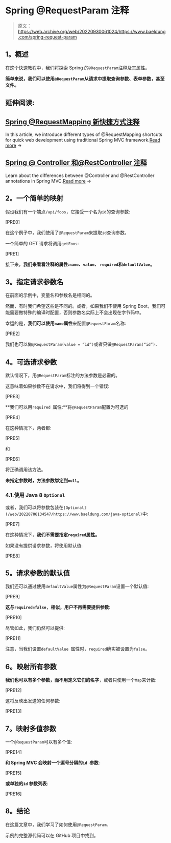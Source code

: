 # Spring @RequestParam 注释

> 原文：<https://web.archive.org/web/20220930061024/https://www.baeldung.com/spring-request-param>

## **1。概述**

在这个快速教程中，我们将探索 Spring 的`@RequestParam`注释及其属性。

**简单来说，我们可以使用`@RequestParam`从请求中提取查询参数、表单参数，甚至文件。**

## 延伸阅读:

## [Spring @RequestMapping 新快捷方式注释](/web/20220706134547/https://www.baeldung.com/spring-new-requestmapping-shortcuts)

In this article, we introduce different types of @RequestMapping shortcuts for quick web development using traditional Spring MVC framework.[Read more](/web/20220706134547/https://www.baeldung.com/spring-new-requestmapping-shortcuts) →

## [Spring @ Controller 和@RestController 注释](/web/20220706134547/https://www.baeldung.com/spring-controller-vs-restcontroller)

Learn about the differences between @Controller and @RestController annotations in Spring MVC.[Read more](/web/20220706134547/https://www.baeldung.com/spring-controller-vs-restcontroller) →

## **2。一个简单的映射**

假设我们有一个端点`/api/foos`，它接受一个名为`id`的查询参数:

[PRE0]

在这个例子中，我们使用了`@RequestParam`来提取`id`查询参数。

一个简单的 GET 请求将调用`getFoos`:

[PRE1]

接下来，**我们来看看注释的属性:`name`、`value`、 `required`和`defaultValue`。**

## **3。指定请求参数名**

在前面的示例中，变量名和参数名是相同的。

然而，有时我们希望这些是不同的。或者，如果我们不使用 Spring Boot，我们可能需要做特殊的编译时配置，否则参数名实际上不会出现在字节码中。

幸运的是，**我们可以使用`name`属性**来配置`@RequestParam`名称:

[PRE2]

我们也可以做`@RequestParam(value = “id”)`或者只做`@RequestParam(“id”).`

## **4。可选请求参数**

默认情况下，用`@RequestParam`标注的方法参数是必需的。

这意味着如果参数不在请求中，我们将得到一个错误:

[PRE3]

**我们可以用`required `属性:**将`@RequestParam`配置为可选的

[PRE4]

在这种情况下，两者都:

[PRE5]

和

[PRE6]

将正确调用该方法。

**未指定参数时，方法参数绑定到`null`。**

### 4.1.使用 Java 8 `Optional`

或者，我们可以将参数包装在`[Optional](/web/20220706134547/https://www.baeldung.com/java-optional)`中:

[PRE7]

在这种情况下，**我们不需要指定`required`属性。**

如果没有提供请求参数，将使用默认值:

[PRE8]

## **5。请求参数**的默认值

我们还可以通过使用`defaultValue`属性为`@RequestParam`设置一个默认值:

[PRE9]

**这与`required=false, `相似，用户不再需要提供参数**:

[PRE10]

尽管如此，我们仍然可以提供:

[PRE11]

注意，当我们设置`defaultValue `属性时，`required`确实被设置为`false`。

## **6。映射所有参数**

**我们也可以有多个参数，而不用定义它们的名字**，或者只使用一个`Map`来计数:

[PRE12]

这将反映出发送的任何参数:

[PRE13]

## **7。映射多值参数**

一个`@RequestParam`可以有多个值:

[PRE14]

**和 Spring MVC 会映射一个逗号分隔的`id `参数**:

[PRE15]

**或单独的`id` 参数列表**:

[PRE16]

## **8。结论**

在这篇文章中，我们学习了如何使用`@RequestParam.`

示例的完整源代码可以在 GitHub 项目中找到。